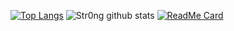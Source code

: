 [![Top Langs](https://github-readme-stats.vercel.app/api/top-langs/?username=anuraghazra&hide=AutoHotKey,css)](https://github.com/anuraghazra/github-readme-stats)
![Str0ng github stats](https://github-readme-stats.vercel.app/api?username=str0ng1&show_icons=true)
[![ReadMe Card](https://github-readme-stats.vercel.app/api/pin/?username=str0ng&repo=github-readme-stats)](https://github.com/anuraghazra/github-readme-stats)
